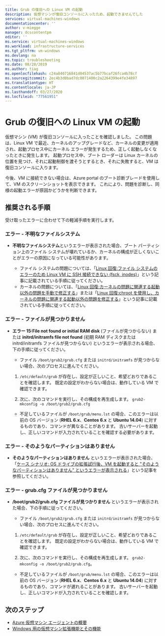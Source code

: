 ```yaml
---
title: Grub の復旧への Linux VM の起動
description: 仮想マシンが復旧コンソールに入ったため、起動できませんでした
services: virtual-machines-windows
documentationcenter: ''
author: v-miegge
manager: dcscontentpm
editor: ''
ms.service: virtual-machines-windows
ms.workload: infrastructure-services
ms.tgt_pltfrm: vm-windows
ms.devlang: na
ms.topic: troubleshooting
ms.date: 08/28/2019
ms.author: tiag
ms.openlocfilehash: c24a840716841d04537ac5b77bcaf26fca4b78cf
ms.sourcegitcommit: 2ec4b3d0bad7dc0071400c2a2264399e4fe34897
ms.translationtype: HT
ms.contentlocale: ja-JP
ms.lasthandoff: 03/27/2020
ms.locfileid: "77561951"
---
```

# <a name="linux-vm-boots-to-grub-rescue"></a>Grub の復旧への Linux VM の起動

仮想マシン (VM) が復旧コンソールに入ったことを確認しました。 この問題は、Linux VM で最近、カーネルのアップグレードなど、カーネルの変更が適用され、起動プロセス中にカーネル エラーが発生するため、正しく起動しなくなったときに発生します。 起動プロセス中、ブート ローダーは Linux カーネルの位置を見つけ、それに起動制御を渡そうとするとき、それに失敗すると、VM は復旧コンソールに入ります。

今後、VM に接続できない場合は、Azure portal のブート診断ブレードを使用して、VM のスクリーンショットを表示できます。 これにより、問題を診断し、同様の起動エラーが原因かどうかを判断できます。

## <a name="recommended-steps"></a>推奨される手順

受け取ったエラーに合わせて下の軽減手順を実行します。

### <a name="error---unknown-filesystem"></a>エラー - 不明なファイルシステム

* **不明なファイルシステム**というエラーが表示された場合、ブート パーティション上のファイル システムが壊れているか、カーネルの構成が正しくないことがエラーの原因になっている可能性があります。

   * ファイル システムの問題については、「[Linux 回復:ファイル システムのエラーのため Linux VM に SSH 接続できない (fsck, inodes)](https://blogs.msdn.microsoft.com/linuxonazure/2016/09/13/linux-recovery-cannot-ssh-to-linux-vm-due-to-file-system-errors-fsck-inodes/)」という記事に記載されている手順に従ってください。
   * カーネルの問題については、「[Linux 回復:カーネルの問題に関連する起動以外の問題を手動で修正する](https://blogs.msdn.microsoft.com/linuxonazure/2016/10/09/linux-recovery-manually-fixing-non-boot-issues-related-to-kernel-problems/)」または「[Linux 回復:chroot を使用し、カーネルの問題に関連する起動以外の問題を修正する](https://blogs.msdn.microsoft.com/linuxonazure/2016/10/09/linux-recovery-fixing-non-boot-issues-related-to-kernel-problems-using-chroot/)」という記事に記載されている手順に従ってください。
   
### <a name="error---file-not-found"></a>エラー - ファイルが見つかりません

* **エラー 15:File not found or initial RAM disk** (ファイルが見つからない) または **initrd/initramfs file not found** (初期 RAM ディスクまたは initrd/initramfs ファイルが見つからない) というエラーが表示される場合、下の手順に従ってください。

    * ファイル `/boot/grub2/grub.cfg` または `initrd/initramfs` が見つからない場合、次のプロセスに進んでください。

    1. `/etc/default/grub` が存在し、設定が正しいこと、希望どおりであることを確認します。 既定の設定がわからない場合は、動作している VM で確認できます。

    2. 次に、次のコマンドを実行し、その構成を再生成します。 `grub2-mkconfig -o /boot/grub2/grub.cfg`

   * 不足しているファイルが `/boot/grub/menu.lst` の場合、このエラーは以前の OS バージョン (**RHEL 6.x**、**Centos 6.x** と **Ubuntu 14.04**) に対するものであり、コマンドが異なることがあります。 古いサーバーを起動し、正しいコマンドが入力されていることを確認する必要があります。

### <a name="error---no-such-partition"></a>エラー - そのようなパーティションはありません

* **そのようなパーティションはありません** というエラーが表示された場合、「[ケース シナリオ: OS ドライブの拡張試行後、VM を起動すると "そのようなパーティションはありません" というエラーが表示される](https://blogs.technet.microsoft.com/shwetanayak/2017/03/12/case-scenario-no-such-partition-error-while-trying-to-start-the-vm-after-attempting-to-extend-the-os-drive/)」という記事を参照してください。

### <a name="error---grubcfg-file-not-found"></a>エラー - grub.cfg ファイルが見つかりません

* **/boot/grub2/grub.cfg ファイルが見つかりません** というエラーが表示された場合、下の手順に従ってください。

    * ファイル `/boot/grub2/grub.cfg` または `initrd/initramfs` が見つからない場合、次のプロセスに進んでください。

    1. `/etc/default/grub` が存在し、設定が正しいこと、希望どおりであることを確認します。 既定の設定がわからない場合は、動作している VM で確認できます。

    2. 次に、次のコマンドを実行し、その構成を再生成します。 `grub2-mkconfig -o /boot/grub2/grub.cfg`。

   * 不足しているファイルが `/boot/grub/menu.lst` の場合、このエラーは以前の OS バージョン (**RHEL 6.x**、**Centos 6.x** と **Ubuntu 14.04**) に対するものであり、コマンドが遅れることがあります。 古いサーバーを起動し、正しいコマンドが入力されていることを確認します。

## <a name="next-steps"></a>次のステップ

* [Azure 仮想マシン エージェントの概要](../extensions/agent-windows.md)
* [Windows 用の仮想マシン拡張機能とその機能](../extensions/features-windows.md)

